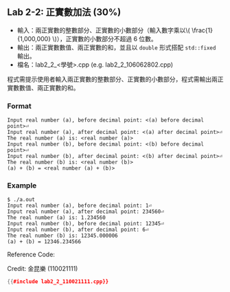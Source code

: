 ## Lab 2-2: 正實數加法 (30%)

* 輸入：兩正實數的整數部分、正實數的小數部分（輸入數字乘以\\( \frac{1}{1,000,000} \\)），正實數的小數部分不超過 6 位數。
* 輸出：兩正實數數值、兩正實數的和，並且以 `double` 形式搭配 `std::fixed` 輸出。
* 檔名：lab2_2_<學號>.cpp (e.g. lab2_2_106062802.cpp)

程式需提示使用者輸入兩正實數的整數部分、正實數的小數部分，程式需輸出兩正實數數值、兩正實數的和。

### Format

```text
Input real number (a), before decimal point: <(a) before decimal point>⏎
Input real number (a), after decimal point: <(a) after decimal point>⏎
The real number (a) is: <real number (a)>
Input real number (b), before decimal point: <(b) before decimal point>⏎
Input real number (b), after decimal point: <(b) after decimal point>⏎
The real number (b) is: <real number (b)>
(a) + (b) = <real number (a) + (b)>
```

### Example

```console
$ ./a.out
Input real number (a), before decimal point: 1⏎
Input real number (a), after decimal point: 234560⏎
The real number (a) is: 1.234560
Input real number (b), before decimal point: 12345⏎
Input real number (b), after decimal point: 6⏎
The real number (b) is: 12345.000006
(a) + (b) = 12346.234566
```

Reference Code:

Credit: 金昆樂 (110021111)

``` c++
{{#include lab2_2_110021111.cpp}}
```